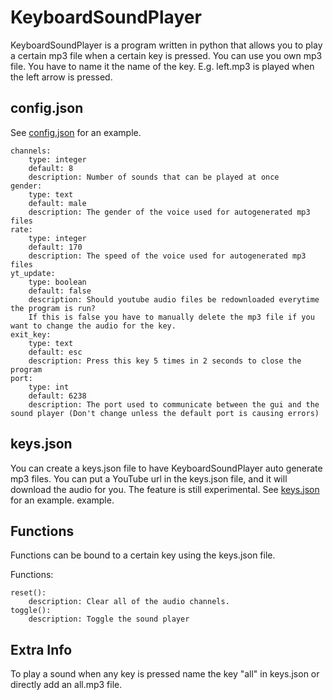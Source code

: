 # KeyboardSoundPlayer

KeyboardSoundPlayer is a program written in python that allows you to play a certain mp3 file when a certain key is
pressed. You can use you own mp3 file. You have to name it the name of the key. E.g. left.mp3 is played when the left
arrow is pressed.

## config.json

See <a href="https://github.com/JGLTechnologies/KeyboardSoundPlayer/blob/master/config.json">config.json</a> for an
example.

    channels:
        type: integer
        default: 8
        description: Number of sounds that can be played at once
    gender:
        type: text
        default: male
        description: The gender of the voice used for autogenerated mp3 files
    rate:
        type: integer
        default: 170
        description: The speed of the voice used for autogenerated mp3 files
    yt_update:
        type: boolean
        default: false
        description: Should youtube audio files be redownloaded everytime the program is run? 
        If this is false you have to manually delete the mp3 file if you want to change the audio for the key.
    exit_key:
        type: text
        default: esc
        description: Press this key 5 times in 2 seconds to close the program
    port:
        type: int
        default: 6238
        description: The port used to communicate between the gui and the sound player (Don't change unless the default port is causing errors) 

## keys.json

You can create a keys.json file to have KeyboardSoundPlayer auto generate mp3 files. You can put a YouTube url in the
keys.json file, and it will download the audio for you. The feature is still experimental.
See <a href="https://github.com/JGLTechnologies/KeyboardSoundPlayer/blob/master/keys.json">keys.json</a> for an example.
example.

## Functions

Functions can be bound to a certain key using the keys.json file.

Functions:

    reset():
        description: Clear all of the audio channels.
    toggle():
        description: Toggle the sound player

## Extra Info

To play a sound when any key is pressed name the key "all" in keys.json or directly add an all.mp3 file.
    